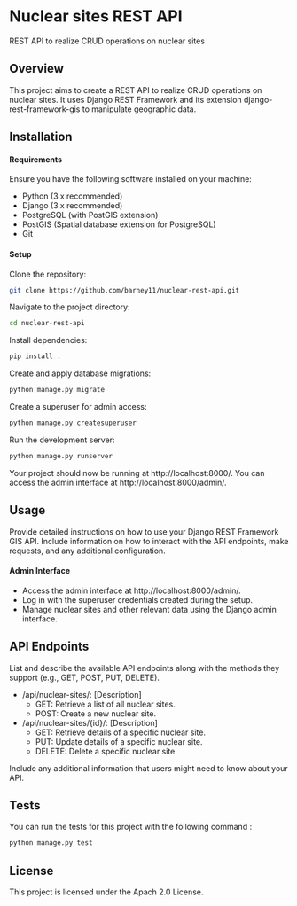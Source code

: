 # Nuclear sites REST API
REST API to realize CRUD operations on nuclear sites

## Overview
This project aims to create a REST API to realize CRUD operations on nuclear sites. It uses Django REST Framework and its extension django-rest-framework-gis to manipulate geographic data.

## Installation

#### Requirements

Ensure you have the following software installed on your machine:

* Python (3.x recommended)
* Django (3.x recommended)
* PostgreSQL (with PostGIS extension)
* PostGIS (Spatial database extension for PostgreSQL)
* Git

#### Setup

Clone the repository:

```bash
git clone https://github.com/barney11/nuclear-rest-api.git
```

Navigate to the project directory:


```bash
cd nuclear-rest-api
```

Install dependencies:

```bash
pip install .
```

Create and apply database migrations:

```bash
python manage.py migrate
```

Create a superuser for admin access:


```bash
python manage.py createsuperuser
```

Run the development server:

```bash
python manage.py runserver
```

Your project should now be running at http://localhost:8000/. You can access the admin interface at http://localhost:8000/admin/.

## Usage

Provide detailed instructions on how to use your Django REST Framework GIS API. Include information on how to interact with the API endpoints, make requests, and any additional configuration.

#### Admin Interface

* Access the admin interface at http://localhost:8000/admin/.
* Log in with the superuser credentials created during the setup.
* Manage nuclear sites and other relevant data using the Django admin interface.

## API Endpoints

List and describe the available API endpoints along with the methods they support (e.g., GET, POST, PUT, DELETE).

* /api/nuclear-sites/: [Description]
    * GET: Retrieve a list of all nuclear sites.
    * POST: Create a new nuclear site.
* /api/nuclear-sites/{id}/: [Description]
    * GET: Retrieve details of a specific nuclear site.
    * PUT: Update details of a specific nuclear site.
    * DELETE: Delete a specific nuclear site.

Include any additional information that users might need to know about your API.

## Tests

You can run the tests for this project with the following command :

```bash
python manage.py test
```

## License

This project is licensed under the Apach 2.0 License.